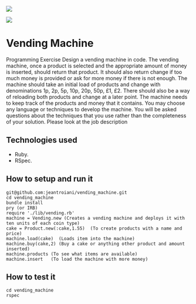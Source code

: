<a href="https://codeclimate.com/github/jeantroiani/vending_machine"><img src="https://codeclimate.com/github/jeantroiani/vending_machine/badges/gpa.svg" /></a>

<a href="https://codeclimate.com/github/jeantroiani/vending_machine"><img src="https://codeclimate.com/github/jeantroiani/vending_machine/badges/coverage.svg" /></a>


Vending Machine
===========

Programming Exercise
Design a vending machine in code. The vending machine, once a product is selected and the appropriate amount of money is inserted, should return that product. It should also return change if too much money is provided or ask for more money if there is not enough. The machine should take an initial load of products and change with denominations 1p, 2p, 5p, 10p, 20p, 50p, £1, £2. There should also be a way of reloading both products and change at a later point. The machine needs to keep track of the products and money that it contains.
You may choose any language or techniques to develop the machine. You will be asked questions about the techniques that you use rather than the completeness of your solution. Please look at the job description 


Technologies used
------------------

- Ruby.
- RSpec.


How to setup and run it
-----------------------

    git@github.com:jeantroiani/vending_machine.git
    cd vending_machine
    bundle install
    pry (or IRB)
    require './lib/vending.rb'
    machine = Vending.new (Creates a vending machine and deploys it with ten units of each coin type)
    cake = Product.new(:cake,1.55)  (To create products with a name and price)
    machine.load(cake)  (Loads item into the machine)
    machine.buy(cake,2) (Buy a cake or anything other product and amount inserted)
    machine.products (To see what items are available)
    machine.insert   (To load the machine with more money)
    
How to test it
----------------

    cd vending_machine
    rspec

